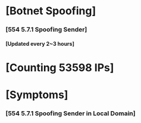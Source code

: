 # [Botnet Spoofing]
### [554 5.7.1 Spoofing Sender]
#### [Updated every 2~3 hours]

# [Counting 53598 IPs]

# [Symptoms] 
###   [554 5.7.1 Spoofing Sender in Local Domain]
